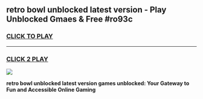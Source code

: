 
## retro bowl unblocked latest version - Play Unblocked Gmaes & Free #ro93c
<h3>
<a href="https://news.freeplayer.one?title=retro_bowl_unblocked_latest_version&ref=24F">CLICK TO PLAY</a></h3>
<hr>

<h3>
<a href="https://news.freeplayer.one?title=retro_bowl_unblocked_latest_version&ref=24F">CLICK 2 PLAY</a>
  
</h3>

<a href="https://news.freeplayer.one?title=retro_bowl_unblocked_latest_version&ref=24F/"><img src="https://clearcache.store/games.png"></a>


**retro bowl unblocked latest version games unblocked: Your Gateway to Fun and Accessible Online Gaming**
